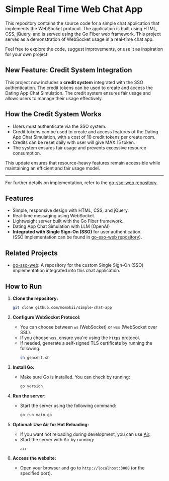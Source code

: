 # Simple Real Time Web Chat App

This repository contains the source code for a simple chat application that implements the WebSocket protocol. The application is built using HTML, CSS, jQuery, and is served using the Go Fiber web framework. This project serves as a demonstration of WebSocket usage in a real-time chat app.

Feel free to explore the code, suggest improvements, or use it as inspiration for your own project!

## **New Feature: Credit System Integration**
This project now includes a **credit system** integrated with the SSO authentication. The credit tokens can be used to create and access the Dating App Chat Simulation. The credit system ensures fair usage and allows users to manage their usage effectively.

## **How the Credit System Works**
- Users must authenticate via the SSO system.
- Credit tokens can be used to create and access features of the Dating App Chat Simulation, with a cost of 10 credit tokens per create room.
- Credits can be reset daily with user will give MAX 15 token.
- The system ensures fair usage and prevents excessive resource consumption.

This update ensures that resource-heavy features remain accessible while maintaining an efficient and fair usage model.

---
For further details on implementation, refer to the [go-sso-web repository](https://github.com/momokii/go-sso-web).

## Features
- Simple, responsive design with HTML, CSS, and jQuery.
- Real-time messaging using WebSocket.
- Lightweight server built with the Go Fiber framework.
- Dating App Chat Simulation with LLM (OpenAI)
- **Integrated with Single Sign-On (SSO)** for user authentication.  
  (SSO implementation can be found in [go-sso-web repository](https://github.com/momokii/go-sso-web)).

## Related Projects
- [go-sso-web](https://github.com/momokii/go-sso-web): A repository for the custom Single Sign-On (SSO) implementation integrated into this chat application.

## How to Run

1. **Clone the repository:**
   ```bash
   git clone github.com/momokii/simple-chat-app
   ```
   
2. **Configure WebSocket Protocol:**
   - You can choose between `ws` (WebSocket) or `wss` (WebSocket over SSL).
   - If you choose `wss`, ensure you're using the `https` protocol.
   - If needed, generate a self-signed TLS certificate by running the following:
     ```bash
     sh gencert.sh
     ```

3. **Install Go:**
   - Make sure Go is installed. You can check by running:
     ```bash
     go version
     ```

4. **Run the server:**
   - Start the server using the following command:
     ```bash
     go run main.go
     ```

5. **Optional: Use Air for Hot Reloading:**
   - If you want hot reloading during development, you can use [Air](https://github.com/cosmtrek/air).
   - Start the server with Air by running:
     ```bash
     air
     ```

6. **Access the website:**
   - Open your browser and go to `http://localhost:3000` (or the specified port).
